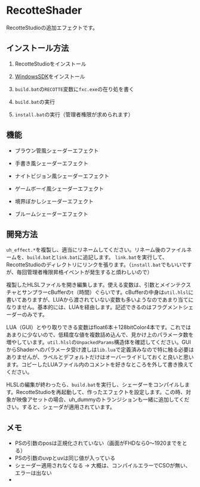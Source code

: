 # RecotteShader

RecotteStudioの追加エフェクトです。

## インストール方法

1. RecotteStudioをインストール

1. [WindowsSDK](https://developer.microsoft.com/ja-jp/windows/downloads/windows-10-sdk/)をインストール

1. `build.bat`の`RECOTTE`変数に`fxc.exe`の在り処を書く

1. `build.bat`の実行

1. `install.bat`の実行（管理者権限が求められます）

## 機能

* ブラウン管風シェーダーエフェクト

* 手書き風シェーダーエフェクト

* ナイトビジョン風シェーダーエフェクト

* ゲームボーイ風シェーダーエフェクト

* 境界ぼかしシェーダーエフェクト

* ブルームシェーダーエフェクト


## 開発方法

`uh_effect.*`を複製し、適当にリネームしてください。リネーム後のファイルネームを、`build.bat`と`link.bat`に追記します。
`link.bat`を実行して、RecotteStudioのディレクトリにリンクを張ります。（`install.bat`でもいいですが、毎回管理者権限昇格イベントが発生すると煩わしいので）

複製したHLSLファイルを開き編集します。使える変数は、引数とメインテクスチャとサンプラーcBufferの`t`（時間）ぐらいです。cBufferの中身は`util.hlsl`に書いてありますが、LUAから渡されていない変数も多いようなのであまり当てになりません。基本的には、LUAを経由します。記述できるのはフラグメントシェーダーのみです。

LUA（GUI）とやり取りできる変数はfloat6本＋128bitColor4本です。これではあまりに少ないので、低精度な値を複数詰め込んで、見かけ上のパラメータ数を増やしています。`util.hlsl`の`UnpackedParams`構造体を確認してください。GUIからShaderへのパラメータ受け渡しは`lib.lua`で定義済みなので特に触る必要はありませんが、ラベルとデフォルトだけはオーバーライドしておくと良いと思います。コピーしたLUAファイル内のコメントを好きなところを外して書き換えてください。


HLSLの編集が終わったら、`build.bat`を実行し、シェーダーをコンパイルします。RecotteStudioを再起動して、作ったエフェクトを設定します。この時、対象が映像アセットの場合、uh_dummyのトランジションも一緒に追加してください。すると、シェーダが適用されています。


## メモ

* PSの引数のposは正規化されていない（画面がFHDなら0～1920までをとる）
* PSの引数のuvpとuvは同じ値が入っている
* シェーダー適用されなくなる -> 大概は、コンパイルエラーでCSOが無い、エラーは出ない
* 